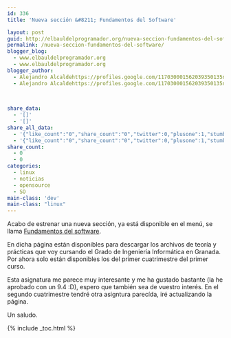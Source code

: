 ```yaml
---
id: 336
title: 'Nueva sección &#8211; Fundamentos del Software'

layout: post
guid: http://elbauldelprogramador.org/nueva-seccion-fundamentos-del-software/
permalink: /nueva-seccion-fundamentos-del-software/
blogger_blog:
  - www.elbauldelprogramador.org
  - www.elbauldelprogramador.org
blogger_author:
  - Alejandro Alcaldehttps://profiles.google.com/117030001562039350135noreply@blogger.com
  - Alejandro Alcaldehttps://profiles.google.com/117030001562039350135noreply@blogger.com

  
  
share_data:
  - '[]'
  - '[]'
share_all_data:
  - '{"like_count":"0","share_count":"0","twitter":0,"plusone":1,"stumble":0,"pinit":0,"count":1,"time":1333551725}'
  - '{"like_count":"0","share_count":"0","twitter":0,"plusone":1,"stumble":0,"pinit":0,"count":1,"time":1333551725}'
share_count:
  - 0
  - 0
categories:
  - linux
  - noticias
  - opensource
  - SO
main-class: 'dev'
main-class: "linux"
---
```

Acabo de estrenar una nueva sección, ya está disponible en el menú, se llama [Fundamentos del software][1].

En dicha página están disponibles para descargar los archivos de teoría y prácticas que voy cursando el Grado de Ingeniería Informática en Granada. Por ahora solo están disponibles los del primer cuatrimestre del primer curso.

Esta asignatura me parece muy interesante y me ha gustado bastante (la he aprobado con un 9.4 :D), espero que también sea de vuestro interés. En el segundo cuatrimestre tendré otra asigntura parecída, iré actualizando la página.

Un saludo.



 [1]: /fundamentos-del-software_03

{% include _toc.html %}
